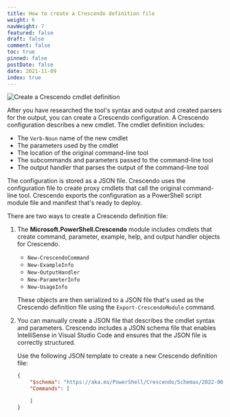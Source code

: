 ```yaml
---
title: How to create a Crescendo definition file
weight: 6
navWeight: 7
featured: false
draft: false
comment: false
toc: true
pinned: false
postDate: false
date: 2021-11-09
index: true
---
```

<!-- markdownlint-disable MD041 -->
![Create a Crescendo cmdlet definition][01]

After you have researched the tool's syntax and output and created parsers for the output, you can
create a Crescendo configuration. A Crescendo configuration describes a new cmdlet. The cmdlet
definition includes:

- The `Verb-Noun` name of the new cmdlet
- The parameters used by the cmdlet
- The location of the original command-line tool
- The subcommands and parameters passed to the command-line tool
- The output handler that parses the output of the command-line tool

The configuration is stored as a JSON file. Crescendo uses the configuration file to create proxy
cmdlets that call the original command-line tool. Crescendo exports the configuration as a
PowerShell script module file and manifest that's ready to deploy.

There are two ways to create a Crescendo definition file:

1. The **Microsoft.PowerShell.Crescendo** module includes cmdlets that create command, parameter,
   example, help, and output handler objects for Crescendo.

   - `New-CrescendoCommand`
   - `New-ExampleInfo`
   - `New-OutputHandler`
   - `New-ParameterInfo`
   - `New-UsageInfo`

   These objects are then serialized to a JSON file that's used as the Crescendo definition file
   using the `Export-CrescendoModule` command.

1. You can manually create a JSON file that describes the cmdlet syntax and parameters. Crescendo
   includes a JSON schema file that enables IntelliSense in Visual Studio Code and ensures that the
   JSON file is correctly structured.

   Use the following JSON template to create a new Crescendo definition file:

   ```json
   {
       "$schema": "https://aka.ms/PowerShell/Crescendo/Schemas/2022-06",
       "Commands": [

       ]
   }
   ```

<!-- link references -->
[01]: images/crescendo/slide5.png
